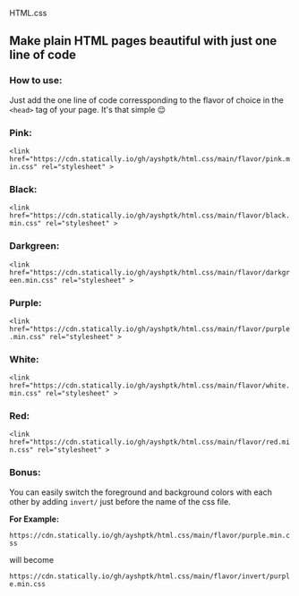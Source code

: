 HTML.css
## Make plain HTML pages beautiful with just one line of code 

 ### How to use:

 Just add the one line of code corressponding to the flavor of choice in the ```<head>``` tag of your page. It's that simple 😌

### Pink:

```<link href="https://cdn.statically.io/gh/ayshptk/html.css/main/flavor/pink.min.css" rel="stylesheet" >```

### Black:

```<link href="https://cdn.statically.io/gh/ayshptk/html.css/main/flavor/black.min.css" rel="stylesheet" >```

### Darkgreen:

```<link href="https://cdn.statically.io/gh/ayshptk/html.css/main/flavor/darkgreen.min.css" rel="stylesheet" >```

### Purple:

```<link href="https://cdn.statically.io/gh/ayshptk/html.css/main/flavor/purple.min.css" rel="stylesheet" >```

### White:

```<link href="https://cdn.statically.io/gh/ayshptk/html.css/main/flavor/white.min.css" rel="stylesheet" >```

### Red:

```<link href="https://cdn.statically.io/gh/ayshptk/html.css/main/flavor/red.min.css" rel="stylesheet" >```

### Bonus:
 You can easily switch the foreground and background colors with each other by adding `invert/` just before the name of the css file.

<b>For Example:</b>

```https://cdn.statically.io/gh/ayshptk/html.css/main/flavor/purple.min.css```

will become

```https://cdn.statically.io/gh/ayshptk/html.css/main/flavor/invert/purple.min.css```